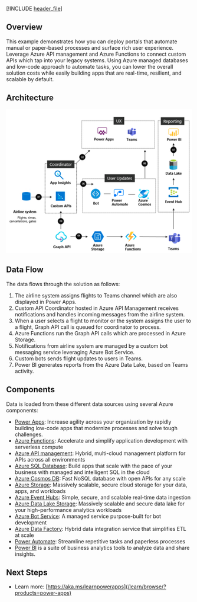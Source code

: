


[!INCLUDE [header_file](../../../includes/sol-idea-header.yml)]

## Overview

This example demonstrates how you can deploy portals that automate manual or paper-based processes and surface rich user experience. Leverage Azure API management and Azure Functions to connect custom APIs which tap into your legacy systems. Using Azure managed databases and low-code approach to automate tasks, you can lower the overall solution costs while easily building apps that are real-time, resilient, and scalable by default.

## Architecture

![Architecture Diagram](../media/custom-business-processes.png)

## Data Flow

The data flows through the solution as follows:

1. The airline system assigns flights to Teams channel which are also displayed in Power Apps.
2. Custom API Coordinator hosted in Azure API Management receives notifications and handles incoming messages from the airline system.
3. When a user selects a flight to monitor or the system assigns the user to a flight, Graph API call is queued for coordinator to process.
4. Azure Functions run the Graph API calls which are processed in Azure Storage.
5. Notifications from airline system are managed by a custom bot messaging service leveraging Azure Bot Service.
6. Custom bots sends flight updates to users in Teams.
7. Power BI generates reports from the Azure Data Lake, based on Teams activity.

## Components

Data is loaded from these different data sources using several Azure components:

- [Power Apps](https://powerapps.microsoft.com/): Increase agility across your organization by rapidly building low-code apps that modernize processes and solve tough challenges.
- [Azure Functions](https://azure.microsoft.com/services/functions/): Accelerate and simplify application development with serverless compute
- [Azure API management](https://azure.microsoft.com/services/api-management/): Hybrid, multi-cloud management platform for APIs across all environments
- [Azure SQL Database](https://azure.microsoft.com//services/sql-database/): Build apps that scale with the pace of your business with managed and intelligent SQL in the cloud
- [Azure Cosmos DB](https://azure.microsoft.com/services/cosmos-db/): Fast NoSQL database with open APIs for any scale
- [Azure Storage](https://azure.microsoft.com/product-categories/storage/): Massively scalable, secure cloud storage for your data, apps, and workloads
- [Azure Event Hubs](https://azure.microsoft.com/services/event-hubs/): Simple, secure, and scalable real-time data ingestion
- [Azure Data Lake Storage](https://azure.microsoft.com/services/storage/data-lake-storage/): Massively scalable and secure data lake for your high-performance analytics workloads
- [Azure Bot Service](https://azure.microsoft.com/services/bot-service/): A managed service purpose-built for bot development
- [Azure Data Factory](https://azure.microsoft.com/services/data-factory/): Hybrid data integration service that simplifies ETL at scale
- [Power Automate](https://flow.microsoft.com/): Streamline repetitive tasks and paperless processes
- [Power BI](/power-bi) is a suite of business analytics tools to analyze data and share insights.

## Next Steps

- Learn more: [https://aka.ms/learnpowerapps](/learn/browse/?products=power-apps)